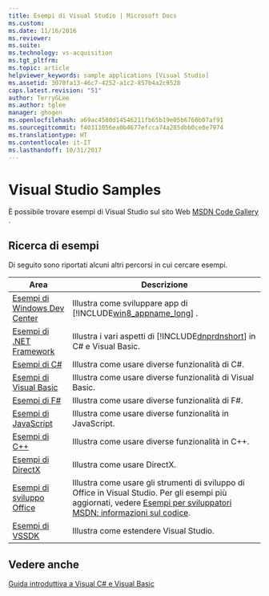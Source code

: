 ```yaml
---
title: Esempi di Visual Studio | Microsoft Docs
ms.custom: 
ms.date: 11/16/2016
ms.reviewer: 
ms.suite: 
ms.technology: vs-acquisition
ms.tgt_pltfrm: 
ms.topic: article
helpviewer_keywords: sample applications [Visual Studio]
ms.assetid: 3070fa13-46c7-4252-a1c2-857b4a2c9528
caps.latest.revision: "51"
author: TerryGLee
ms.author: tglee
manager: ghogen
ms.openlocfilehash: a69ac4580d14546211fb65b19e05b6766b07af91
ms.sourcegitcommit: f40311056ea0b4677efcca74a285dbb0ce0e7974
ms.translationtype: HT
ms.contentlocale: it-IT
ms.lasthandoff: 10/31/2017
---
```

# <a name="visual-studio-samples"></a>Visual Studio Samples
È possibile trovare esempi di Visual Studio sul sito Web [MSDN Code Gallery](http://go.microsoft.com/fwlink/?LinkID=127810) .  
  
## <a name="finding-samples"></a>Ricerca di esempi  
 Di seguito sono riportati alcuni altri percorsi in cui cercare esempi.  
  
|Area|Descrizione|  
|----------|-----------------|  
|[Esempi di Windows Dev Center](http://go.microsoft.com/fwlink/?LinkID=255278)|Illustra come sviluppare app di [!INCLUDE[win8_appname_long](../debugger/includes/win8_appname_long_md.md)] .|  
|[Esempi di .NET Framework](http://msdn.microsoft.com/en-us/177055f8-4a1f-43e7-aee6-995c196079b1)|Illustra i vari aspetti di [!INCLUDE[dnprdnshort](../code-quality/includes/dnprdnshort_md.md)] in C# e Visual Basic.|  
|[Esempi di C#](http://code.msdn.microsoft.com/site/search?f%5B0%5D.Type=ProgrammingLanguage&f%5B0%5D.Value=C%23&f%5B0%5D.Text=C%23)|Illustra come usare diverse funzionalità di C#.|  
|[Esempi di Visual Basic](http://code.msdn.microsoft.com/site/search?f%5B0%5D.Type=ProgrammingLanguage&f%5B0%5D.Value=VB&f%5B0%5D.Text=VB.NET)|Illustra come usare diverse funzionalità di Visual Basic.|  
|[Esempi di F#](http://code.msdn.microsoft.com/site/search?f%5B0%5D.Type=ProgrammingLanguage&f%5B0%5D.Value=F%23&f%5B0%5D.Text=F%23)|Illustra come usare diverse funzionalità di F#.|  
|[Esempi di JavaScript](http://code.msdn.microsoft.com/site/search?f%5B0%5D.Type=ProgrammingLanguage&f%5B0%5D.Value=JavaScript)|Illustra come usare diverse funzionalità in JavaScript.|  
|[Esempi di C++](http://code.msdn.microsoft.com/site/search?f%5B0%5D.Type=ProgrammingLanguage&f%5B0%5D.Value=C%2B%2B)|Illustra come usare diverse funzionalità in C++.|  
|[Esempi di DirectX](http://code.msdn.microsoft.com/site/search?query=DirectX&f%5B1%5D.Value=DirectX&f%5B1%5D.Type=SearchText&f%5B0%5D.Value=C%20%20&f%5B0%5D.Type=ProgrammingLanguage&f%5B0%5D.Text=Invalid%20Value&ac=2)|Illustra come usare DirectX.|  
|[Esempi di sviluppo Office](/office-dev/office-dev/office-development-samples)|Illustra come usare gli strumenti di sviluppo di Office in Visual Studio. Per gli esempi più aggiornati, vedere [Esempi per sviluppatori MSDN: informazioni sul codice](http://go.microsoft.com/fwlink/?LinkID=248199).|  
|[Esempi di VSSDK](http://aka.ms/vs2015sdksamples)|Illustra come estendere Visual Studio.|  
  
## <a name="see-also"></a>Vedere anche  
 [Guida introduttiva a Visual C# e Visual Basic](../ide/getting-started-with-visual-csharp-and-visual-basic.md)